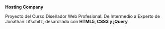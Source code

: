 **Hosting Company**

Proyecto del Curso Diseñador Web Profesional. De Intermedio a Experto de Jonathan Lifschitz, desarollado con **HTML5, CSS3 y jQuery**